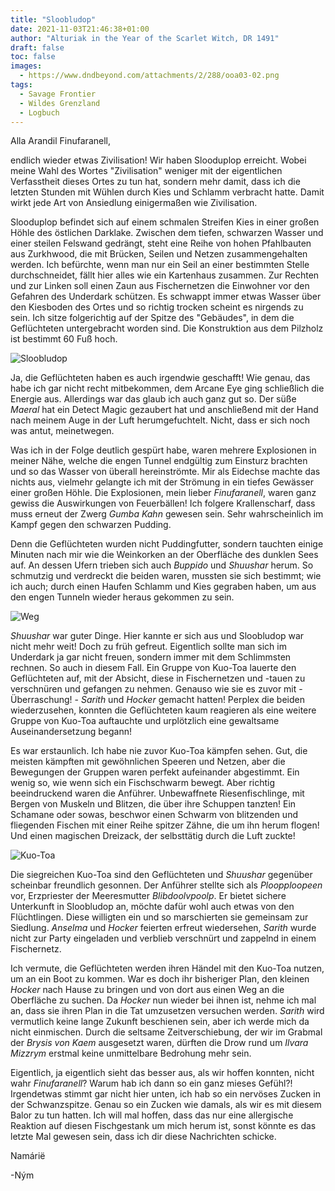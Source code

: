 ```yaml
---
title: "Sloobludop"
date: 2021-11-03T21:46:38+01:00
author: "Alturiak in the Year of the Scarlet Witch, DR 1491"
draft: false
toc: false
images:
  - https://www.dndbeyond.com/attachments/2/288/ooa03-02.png
tags: 
  - Savage Frontier
  - Wildes Grenzland
  - Logbuch
---
```


Alla Arandil Finufaranell,

endlich wieder etwas Zivilisation! Wir haben Slooduplop erreicht. Wobei meine Wahl des Wortes "Zivilisation" weniger mit der eigentlichen Verfasstheit dieses Ortes zu tun hat, sondern mehr damit, dass ich die letzten Stunden mit Wühlen durch Kies und Schlamm verbracht hatte. Damit wirkt jede Art von Ansiedlung einigermaßen wie Zivilisation.

Slooduplop befindet sich auf einem schmalen Streifen Kies in einer großen Höhle des östlichen Darklake. Zwischen dem tiefen, schwarzen Wasser und einer steilen Felswand gedrängt, steht eine Reihe von hohen Pfahlbauten aus Zurkhwood, die mit Brücken, Seilen und Netzen zusammengehalten werden. Ich befürchte, wenn man nur ein Seil an einer bestimmten Stelle durchschneidet, fällt hier alles wie ein Kartenhaus zusammen. Zur Rechten und zur Linken soll einen Zaun aus Fischernetzen die Einwohner vor den Gefahren des Underdark schützen. Es schwappt immer etwas Wasser über den Kiesboden des Ortes und so richtig trocken scheint es nirgends zu sein. Ich sitze folgerichtig auf der Spitze des "Gebäudes", in dem die Geflüchteten untergebracht worden sind. Die Konstruktion aus dem Pilzholz ist bestimmt 60 Fuß hoch.

![Sloobludop](https://media-waterdeep.cursecdn.com/attachments/2/801/sloobludop-player-version.jpg)

Ja, die Geflüchteten haben es auch irgendwie geschafft! Wie genau, das habe ich gar nicht recht mitbekommen, dem Arcane Eye ging schließlich die Energie aus. Allerdings war das glaub ich auch ganz gut so. Der süße _Maeral_ hat ein Detect Magic gezaubert hat und anschließend mit der Hand nach meinem Auge in der Luft herumgefuchtelt. Nicht, dass er sich noch was antut, meinetwegen.

Was ich in der Folge deutlich gespürt habe, waren mehrere Explosionen in meiner Nähe, welche die engen Tunnel endgültig zum Einsturz brachten und so das Wasser von überall hereinströmte. Mir als Eidechse machte das nichts aus, vielmehr gelangte ich mit der Strömung in ein tiefes Gewässer einer großen Höhle. Die Explosionen, mein lieber _Finufaranell_, waren ganz gewiss die Auswirkungen von Feuerbällen! Ich folgere Krallenscharf, dass muss erneut der Zwerg _Gumba Kahn_ gewesen sein. Sehr wahrscheinlich im Kampf gegen den schwarzen Pudding.

Denn die Geflüchteten wurden nicht Puddingfutter, sondern tauchten einige Minuten nach mir wie die Weinkorken an der Oberfläche des dunklen Sees auf. An dessen Ufern trieben sich auch _Buppido_ und _Shuushar_ herum. So schmutzig und verdreckt die beiden waren, mussten sie sich bestimmt; wie ich auch; durch einen Haufen Schlamm und Kies gegraben haben, um aus den engen Tunneln wieder heraus gekommen zu sein.

![Weg](https://i.imgur.com/LK1Jipv.jpg)

_Shuushar_ war guter Dinge. Hier kannte er sich aus und Sloobludop war nicht mehr weit! Doch zu früh gefreut. Eigentlich sollte man sich im Underdark ja gar nicht freuen, sondern immer mit dem Schlimmsten rechnen. So auch in diesem Fall. Ein Gruppe von Kuo-Toa lauerte den Geflüchteten auf, mit der Absicht, diese in Fischernetzen und -tauen zu verschnüren und gefangen zu nehmen. Genauso wie sie es zuvor mit - Überraschung! - _Sarith_ und _Hocker_ gemacht hatten! Perplex die beiden wiederzusehen, konnten die Geflüchteten kaum reagieren als eine weitere Gruppe von Kuo-Toa auftauchte und urplötzlich eine gewaltsame Auseinandersetzung begann!

Es war erstaunlich. Ich habe nie zuvor Kuo-Toa kämpfen sehen. Gut, die meisten kämpften mit gewöhnlichen Speeren und Netzen, aber die Bewegungen der Gruppen waren perfekt aufeinander abgestimmt. Ein wenig so, wie wenn sich ein Fischschwarm bewegt. Aber richtig beeindruckend waren die Anführer. Unbewaffnete Riesenfischlinge, mit Bergen von Muskeln und Blitzen, die über ihre Schuppen tanzten! Ein Schamane oder sowas, beschwor einen Schwarm von blitzenden und fliegenden Fischen mit einer Reihe spitzer Zähne, die um ihn herum flogen! Und einen magischen Dreizack, der selbsttätig durch die Luft zuckte!

![Kuo-Toa](https://i.imgur.com/sztHpob.png)

Die siegreichen Kuo-Toa sind den Geflüchteten und _Shuushar_ gegenüber scheinbar freundlich gesonnen. Der Anführer stellte sich als _Ploopploopeen_ vor, Erzpriester der Meeresmutter _Blibdoolvpoolp_. Er bietet sichere Unterkunft in Sloobludop an, möchte dafür wohl auch etwas von den Flüchtlingen. Diese willigten ein und so marschierten sie gemeinsam zur Siedlung. _Anselma_ und _Hocker_ feierten erfreut wiedersehen, _Sarith_ wurde nicht zur Party eingeladen und verblieb verschnürt und zappelnd in einem Fischernetz.

Ich vermute, die Geflüchteten werden ihren Händel mit den Kuo-Toa nutzen, um an ein Boot zu kommen. War es doch ihr bisheriger Plan, den kleinen _Hocker_ nach Hause zu bringen und von dort aus einen Weg an die Oberfläche zu suchen. Da _Hocker_ nun wieder bei ihnen ist, nehme ich mal an, dass sie ihren Plan in die Tat umzusetzen versuchen werden. _Sarith_ wird vermutlich keine lange Zukunft beschienen sein, aber ich werde mich da nicht einmischen. Durch die seltsame Zeitverschiebung, der wir im Grabmal der _Brysis von Kaem_ ausgesetzt waren, dürften die Drow rund um _Ilvara Mizzrym_ erstmal keine unmittelbare Bedrohung mehr sein. 

Eigentlich, ja eigentlich sieht das besser aus, als wir hoffen konnten, nicht wahr _Finufaranell_? Warum hab ich dann so ein ganz mieses Gefühl?! Irgendetwas stimmt gar nicht hier unten, ich hab so ein nervöses Zucken in der Schwanzspitze. Genau so ein Zucken wie damals, als wir es mit diesem Balor zu tun hatten. Ich will mal hoffen, dass das nur eine allergische Reaktion auf diesen Fischgestank um mich herum ist, sonst könnte es das letzte Mal gewesen sein, dass ich dir diese Nachrichten schicke.

Namárië

-Ným
